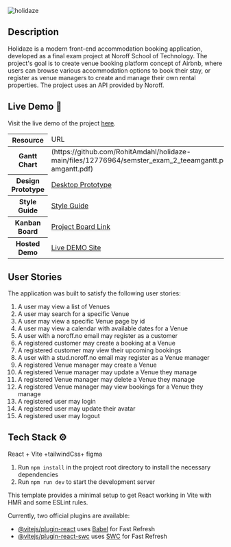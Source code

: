 ![holidaze](https://github.com/RohitAmdahl/holidaze-main/assets/91061651/4c560855-0684-4df7-93bd-6de494dfb83d)

## Description

Holidaze is a modern front-end accommodation booking application, developed as a final exam project at Noroff School of Technology. The project's goal is to create venue booking platform concept of Airbnb, where users can browse various accommodation options to book their stay, or register as venue managers to create and manage their own rental properties. The project uses an API provided by Noroff.

## Live Demo 🔗

Visit the live demo of the project [here](https://resilient-sawine-3b694a.netlify.app).

<table>
  <thead>
    <tr>
      <th>Resource</th>
      <td>URL</td>
    </tr>
  </thead>
  <tbody>
    <tr>
      <th>Gantt Chart</th>
      <td>(https://github.com/RohitAmdahl/holidaze-main/files/12776964/semster_exam_2_teeamgantt.pdf)
amgantt.pdf)</td>
    </tr>
    <tr>
      <th>Design Prototype</th>
      <td><a href="https://www.figma.com/proto/JKVFhwzP4gK7IO5b5G1LrI/holidaze-design?page-id=0%3A1&node-id=105-344&scaling=scale-down&starting-point-node-id=105%3A344&show-proto-sidebar=1&mode=design&t=N8iQHVnVQMUdMyDM-1">Desktop Prototype</a> </br>
      </td>
    </tr>
    <tr>
      <th>Style Guide</th>
      <td><a href="https://www.figma.com/file/00hs5h1IOMYyKe5i8gEFAN/holidaze-style-guide?type=design&node-id=0%3A1&mode=design&t=FpuLpWMEioqHRog4-1">Style Guide</a></td>
    </tr>
    <tr>
      <th>Kanban Board</th>
      <td><a href="https://trello.com/b/ZFugMoWM/project-exam-2">Project Board Link</a></td>
    </tr>
    <tr>
      <th>Hosted Demo</th>
      <td><a href="https://resilient-sawine-3b694a.netlify.app">Live DEMO Site</a></td>
</tr>

  </tbody>
</table>

## User Stories

The application was built to satisfy the following user stories:

1.  A user may view a list of Venues
2.  A user may search for a specific Venue
3.  A user may view a specific Venue page by id
4.  A user may view a calendar with available dates for a Venue
5.  A user with a noroff.no email may register as a customer
6.  A registered customer may create a booking at a Venue
7.  A registered customer may view their upcoming bookings
8.  A user with a stud.noroff.no email may register as a Venue manager
9.  A registered Venue manager may create a Venue
10. A registered Venue manager may update a Venue they manage
11. A registered Venue manager may delete a Venue they manage
12. A registered Venue manager may view bookings for a Venue they manage
13. A registered user may login
14. A registered user may update their avatar
15. A registered user may logout

## Tech Stack ⚙️

React + Vite +tailwindCss+ figma

1.  Run `npm install` in the project root directory to install the necessary dependencies
2.  Run `npm run dev` to start the development server

This template provides a minimal setup to get React working in Vite with HMR and some ESLint rules.

Currently, two official plugins are available:

- [@vitejs/plugin-react](https://github.com/vitejs/vite-plugin-react/blob/main/packages/plugin-react/README.md) uses [Babel](https://babeljs.io/) for Fast Refresh
- [@vitejs/plugin-react-swc](https://github.com/vitejs/vite-plugin-react-swc) uses [SWC](https://swc.rs/) for Fast Refresh
